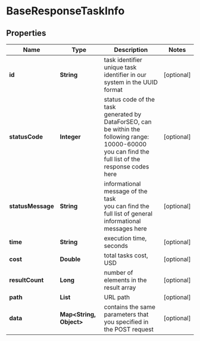 # BaseResponseTaskInfo


## Properties

| Name | Type | Description | Notes |
|------------ | ------------- | ------------- | -------------|
**id** | **String** | task identifier<br>unique task identifier in our system in the UUID format |[optional]|
**statusCode** | **Integer** | status code of the task<br>generated by DataForSEO, can be within the following range: 10000-60000<br>you can find the full list of the response codes here |[optional]|
**statusMessage** | **String** | informational message of the task<br>you can find the full list of general informational messages here |[optional]|
**time** | **String** | execution time, seconds |[optional]|
**cost** | **Double** | total tasks cost, USD |[optional]|
**resultCount** | **Long** | number of elements in the result array |[optional]|
**path** | **List<String>** | URL path |[optional]|
**data** | **Map<String, Object>** | contains the same parameters that you specified in the POST request |[optional]|